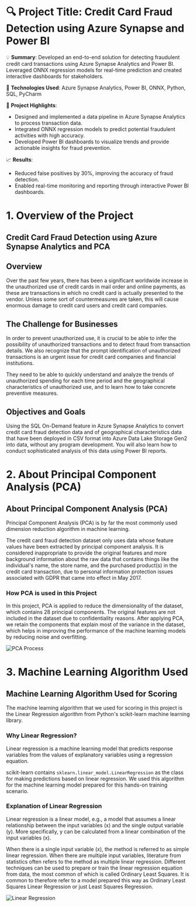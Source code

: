 # 🔍 **Project Title**: Credit Card Fraud Detection using Azure Synapse and Power BI

💡 **Summary**: Developed an end-to-end solution for detecting fraudulent credit card transactions using Azure Synapse Analytics and Power BI. Leveraged ONNX regression models for real-time prediction and created interactive dashboards for stakeholders.

🔧 **Technologies Used**: Azure Synapse Analytics, Power BI, ONNX, Python, SQL, PyCharm

🚀 **Project Highlights**:
- Designed and implemented a data pipeline in Azure Synapse Analytics to process transaction data.
- Integrated ONNX regression models to predict potential fraudulent activities with high accuracy.
- Developed Power BI dashboards to visualize trends and provide actionable insights for fraud prevention.

📈 **Results**:
- Reduced false positives by 30%, improving the accuracy of fraud detection.
- Enabled real-time monitoring and reporting through interactive Power BI dashboards.

# 1. Overview of the Project

## Credit Card Fraud Detection using Azure Synapse Analytics and PCA

## Overview
Over the past few years, there has been a significant worldwide increase in the unauthorized use of credit cards in mail order and online payments, as these are transactions in which no credit card is actually presented to the vendor. Unless some sort of countermeasures are taken, this will cause enormous damage to credit card users and credit card companies.

## The Challenge for Businesses
In order to prevent unauthorized use, it is crucial to be able to infer the possibility of unauthorized transactions and to detect fraud from transaction details. We also recognize that the prompt identification of unauthorized transactions is an urgent issue for credit card companies and financial institutions.

They need to be able to quickly understand and analyze the trends of unauthorized spending for each time period and the geographical characteristics of unauthorized use, and to learn how to take concrete preventive measures.

## Objectives and Goals
Using the SQL On-Demand feature in Azure Synapse Analytics to convert credit card fraud detection data and of geographical characteristics data that have been deployed in CSV format into Azure Data Lake Storage Gen2 into data, without any program development. You will also learn how to conduct sophisticated analysis of this data using Power BI reports.

# 2. About Principal Component Analysis (PCA)

## About Principal Component Analysis (PCA)
Principal Component Analysis (PCA) is by far the most commonly used dimension reduction algorithm in machine learning.

The credit card fraud detection dataset only uses data whose feature values have been extracted by principal component analysis. It is considered inappropriate to provide the original features and more background information about the raw data that contains things like the individual's name, the store name, and the purchased product(s) in the credit card transaction, due to personal information protection issues associated with GDPR that came into effect in May 2017.

### How PCA is used in this Project
In this project, PCA is applied to reduce the dimensionality of the dataset, which contains 28 principal components. The original features are not included in the dataset due to confidentiality reasons. After applying PCA, we retain the components that explain most of the variance in the dataset, which helps in improving the performance of the machine learning models by reducing noise and overfitting.

![PCA Process](URL_to_your_PCA_image_in_the_repo)

# 3. Machine Learning Algorithm Used

## Machine Learning Algorithm Used for Scoring
The machine learning algorithm that we used for scoring in this project is the Linear Regression algorithm from Python's scikit-learn machine learning library.

### Why Linear Regression?
Linear regression is a machine learning model that predicts response variables from the values of explanatory variables using a regression equation.

scikit-learn contains `sklearn.linear_model.LinearRegression` as the class for making predictions based on linear regression. We used this algorithm for the machine learning model prepared for this hands-on training scenario.

### Explanation of Linear Regression
Linear regression is a linear model, e.g., a model that assumes a linear relationship between the input variables (x) and the single output variable (y). More specifically, y can be calculated from a linear combination of the input variables (x).

When there is a single input variable (x), the method is referred to as simple linear regression. When there are multiple input variables, literature from statistics often refers to the method as multiple linear regression. Different techniques can be used to prepare or train the linear regression equation from data, the most common of which is called Ordinary Least Squares. It is common to therefore refer to a model prepared this way as Ordinary Least Squares Linear Regression or just Least Squares Regression.

![Linear Regression](URL_to_your_Linear_Regression_image_in_the_repo)





  
